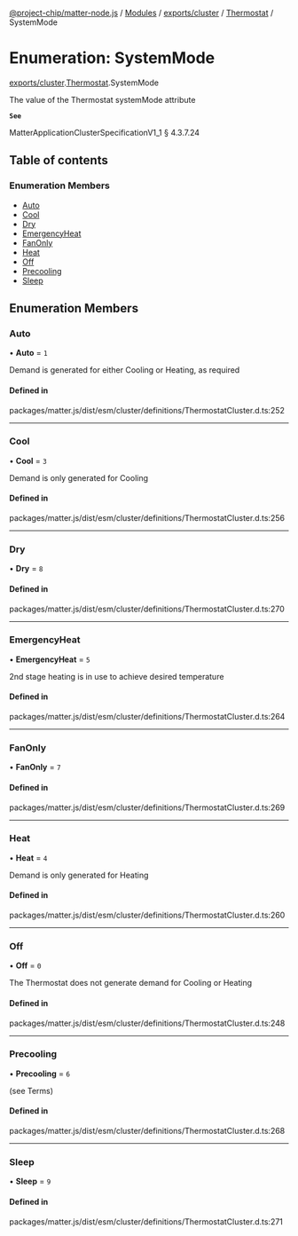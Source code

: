 [@project-chip/matter-node.js](../README.md) / [Modules](../modules.md) / [exports/cluster](../modules/exports_cluster.md) / [Thermostat](../modules/exports_cluster.Thermostat.md) / SystemMode

# Enumeration: SystemMode

[exports/cluster](../modules/exports_cluster.md).[Thermostat](../modules/exports_cluster.Thermostat.md).SystemMode

The value of the Thermostat systemMode attribute

**`See`**

MatterApplicationClusterSpecificationV1_1 § 4.3.7.24

## Table of contents

### Enumeration Members

- [Auto](exports_cluster.Thermostat.SystemMode.md#auto)
- [Cool](exports_cluster.Thermostat.SystemMode.md#cool)
- [Dry](exports_cluster.Thermostat.SystemMode.md#dry)
- [EmergencyHeat](exports_cluster.Thermostat.SystemMode.md#emergencyheat)
- [FanOnly](exports_cluster.Thermostat.SystemMode.md#fanonly)
- [Heat](exports_cluster.Thermostat.SystemMode.md#heat)
- [Off](exports_cluster.Thermostat.SystemMode.md#off)
- [Precooling](exports_cluster.Thermostat.SystemMode.md#precooling)
- [Sleep](exports_cluster.Thermostat.SystemMode.md#sleep)

## Enumeration Members

### Auto

• **Auto** = ``1``

Demand is generated for either Cooling or Heating, as required

#### Defined in

packages/matter.js/dist/esm/cluster/definitions/ThermostatCluster.d.ts:252

___

### Cool

• **Cool** = ``3``

Demand is only generated for Cooling

#### Defined in

packages/matter.js/dist/esm/cluster/definitions/ThermostatCluster.d.ts:256

___

### Dry

• **Dry** = ``8``

#### Defined in

packages/matter.js/dist/esm/cluster/definitions/ThermostatCluster.d.ts:270

___

### EmergencyHeat

• **EmergencyHeat** = ``5``

2nd stage heating is in use to achieve desired temperature

#### Defined in

packages/matter.js/dist/esm/cluster/definitions/ThermostatCluster.d.ts:264

___

### FanOnly

• **FanOnly** = ``7``

#### Defined in

packages/matter.js/dist/esm/cluster/definitions/ThermostatCluster.d.ts:269

___

### Heat

• **Heat** = ``4``

Demand is only generated for Heating

#### Defined in

packages/matter.js/dist/esm/cluster/definitions/ThermostatCluster.d.ts:260

___

### Off

• **Off** = ``0``

The Thermostat does not generate demand for Cooling or Heating

#### Defined in

packages/matter.js/dist/esm/cluster/definitions/ThermostatCluster.d.ts:248

___

### Precooling

• **Precooling** = ``6``

(see Terms)

#### Defined in

packages/matter.js/dist/esm/cluster/definitions/ThermostatCluster.d.ts:268

___

### Sleep

• **Sleep** = ``9``

#### Defined in

packages/matter.js/dist/esm/cluster/definitions/ThermostatCluster.d.ts:271
